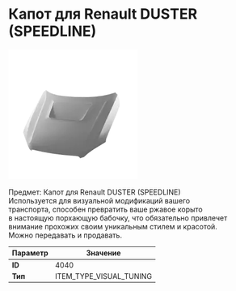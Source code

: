 # Капот для Renault DUSTER (SPEEDLINE)

![Item Image](../img/4040.webp?raw=true)

Предмет: Капот для Renault DUSTER (SPEEDLINE)<br>Используется для визуальной модификаций вашего<br>транспорта, способен превратить ваше ржавое корыто<br>в настоящую порхающую бабочку, что обязательно привлечет<br>внимание прохожих своим уникальным стилем и красотой.<br>Можно передавать и продавать.


| Параметр | Значение |
|----------|----------|
| **ID** | 4040 |
| **Тип** | ITEM_TYPE_VISUAL_TUNING |

